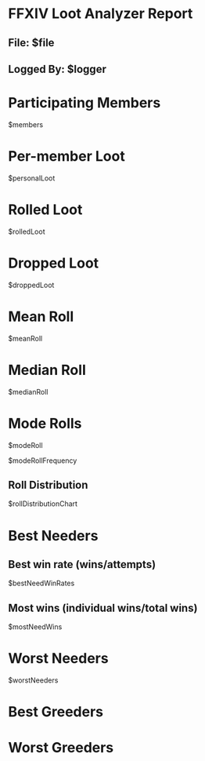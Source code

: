 # FFXIV Loot Analyzer Report
## File: $file
## Logged By: $logger

# Participating Members
$members
# Per-member Loot
$personalLoot
# Rolled Loot
$rolledLoot
# Dropped Loot
$droppedLoot
# Mean Roll
$meanRoll
# Median Roll
$medianRoll
# Mode Rolls
$modeRoll

$modeRollFrequency
## Roll Distribution
$rollDistributionChart
# Best Needers
## Best win rate (wins/attempts)
$bestNeedWinRates
## Most wins (individual wins/total wins)
$mostNeedWins
# Worst Needers
$worstNeeders
# Best Greeders
# Worst Greeders
